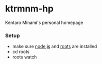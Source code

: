 # ktrmnm-hp

Kentaro Minami&#39;s personal homepage

### Setup

- make sure [node.js](http://nodejs.org) and [roots](http://roots.cx) are installed
- cd roots
- roots watch